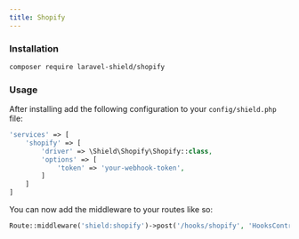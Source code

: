 ```yaml
---
title: Shopify
---
```


<packagist repo="laravel-shield/shopify"></packagist>

### Installation

```bash
composer require laravel-shield/shopify
```

### Usage

After installing add the following configuration to your `config/shield.php` file:

````php
'services' => [
    'shopify' => [
        'driver' => \Shield\Shopify\Shopify::class,
        'options' => [
            'token' => 'your-webhook-token',
        ]
    ]
]
````

You can now add the middleware to your routes like so:

````php
Route::middleware('shield:shopify')->post('/hooks/shopify', 'HooksController@shpoify');
````
